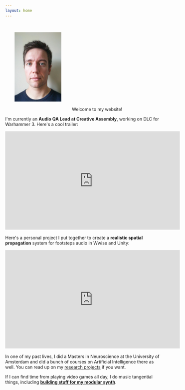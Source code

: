 ```yaml
---
layout: home
---
```

<img src="/assets/icons/self.jpg" style="width:150px;margin:30px">
Welcome to my website! 

I'm currently an **Audio QA Lead at Creative Assembly**, working on DLC for Warhammer 3. Here's a cool trailer:

<iframe width="560" height="315" src="https://www.youtube.com/embed/Qqhc3mK06r0" title="YouTube video player" frameborder="0" allow="accelerometer; autoplay; clipboard-write; encrypted-media; gyroscope; picture-in-picture; web-share" allowfullscreen></iframe>

Here's a personal project I put together to create a **realistic spatial propagation** system for footsteps audio in Wwise and Unity:  

<iframe width="560" height="315" src="https://www.youtube.com/embed/5rK5BsY53so" title="YouTube video player" frameborder="0" allow="accelerometer; autoplay; clipboard-write; encrypted-media; gyroscope; picture-in-picture; web-share" allowfullscreen></iframe>

In one of my past lives, I did a Masters in Neuroscience at the University of Amsterdam and did a bunch of courses on Artificial Intelligence there as well. You can read up on my [research projects](/research) if you want. 

If I can find time from playing video games all day, I do music tangential things, including [**building stuff for my modular synth**](/projects). 
